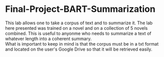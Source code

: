 # Final-Project-BART-Summarization
This lab allows one to take a corpus of text and to summarize it.  The lab here presented was trained on a novel and on a collection of 5 novels combined.
This is useful to anyonme who needs to summarize a text of whatever length into a coherent summary.  
What is important to keep in mind is that the corpus must be in a txt format and located on the user's Google Drive so that it will be retrieved easily.
